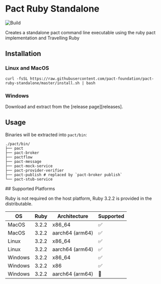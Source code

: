 # Pact Ruby Standalone

![Build](https://github.com/pact-foundation/pact-ruby-standalone/workflows/Build/badge.svg)

Creates a standalone pact command line executable using the ruby pact implementation and Travelling Ruby

## Installation

### Linux and MacOS

    curl -fsSL https://raw.githubusercontent.com/pact-foundation/pact-ruby-standalone/master/install.sh | bash

### Windows


Download and extract from the [release page][releases].

## Usage

Binaries will be extracted into `pact/bin`:

```
./pact/bin/
├── pact
├── pact-broker
├── pactflow
├── pact-message
├── pact-mock-service
├── pact-provider-verifier
├── pact-publish # replaced by `pact-broker publish`
└── pact-stub-service
```

## Supported Platforms

Ruby is not required on the host platform, Ruby 3.2.2 is provided in the distributable.


| OS     | Ruby      | Architecture   | Supported |
| -------| -------   | ------------   | --------- |
| MacOS  | 3.2.2     | x86_64         | ✅        |
| MacOS  | 3.2.2     | aarch64 (arm64)| ✅        |
| Linux  | 3.2.2     | x86_64         | ✅        |
| Linux  | 3.2.2     | aarch64 (arm64)| ✅        |
| Windows| 3.2.2     | x86_64         | ✅        |
| Windows| 3.2.2     | x86            | ✅        |
| Windows| 3.2.2     | aarch64 (arm64)| 🚧        |
